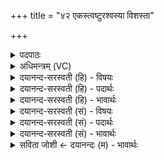 +++
title = "४२ एकस्त्वष्टुरश्वस्या विशस्ता"

+++
<details><summary>पदपाठः</summary>

एकः॑। त्वष्टुः॑। अश्व॑स्य। वि॒श॒स्तेति॑ विऽश॒स्ता। द्वा। य॒न्तारा॑। भ॒व॒तः॒। तथा॑। ऋ॒तुः। या। ते॒। गात्रा॑णाम्। ऋ॒तु॒थेत्यृ॑तु॒ऽथा। कृ॒णोमि॑। तातेति॒ ताता॑। पिण्डा॑नाम्। प्र। जु॒हो॒मि॒। अ॒ग्नौ। ४२।
</details>

<details><summary>अधिमन्त्रम् (VC)</summary>

- यजमानो देवता
- गोतम ऋषिः
- स्वराट्पङ्क्तिः
- पञ्चमः
</details>

<details><summary>दयानन्द-सरस्वती (हि) - विषयः</summary>

फिर किस प्रकार पशु सिखाने चाहियें, इस विषय को अगले मन्त्र में कहा है ॥
</details>

<details><summary>दयानन्द-सरस्वती (हि) - पदार्थः</summary>

पदार्थान्वयभाषाः -  हे मनुष्यो ! जैसे (एकः) अकेला (ऋतुः) वसन्त आदि ऋतु (त्वष्टुः) शोभायमान (अश्वस्य) घोड़े का (विशस्ता) विशेष करके रूपादि का भेद करनेवाला होता है वा जो (द्वा) दो (यन्तारा) नियम करनेवाले (भवतः) होते हैं (तथा) वैसे (या) जिन (ते) तुम्हारे (गात्राणाम्) अङ्गों वा (पिण्डानाम्) पिण्डों के (ऋतुथा) ऋतु सम्बन्धी पदार्थों को मैं (कृणोमि) करता हूँ (ताता) उन-उन को (अग्नौ) आग में (प्र, जुहोमि) होमता हूँ ॥४२ ॥
</details>

<details><summary>दयानन्द-सरस्वती (हि) - भावार्थः</summary>

भावार्थभाषाः -  इस मन्त्र में वाचकलुप्तोपमालङ्कार है। जैसे घोड़ों के सिखानेवाले ऋतु-ऋतु के प्रति घोड़ों को अच्छा सिखलाते हैं, वैसे गुरुजन विद्यार्थियों को क्रिया करना सिखलाते हैं वा जैसे अग्नि में पिण्डों का होम कर पवन की शुद्धि करते हैं, वैसे विद्यारूपी अग्नि में अविद्यारूप भ्रमों को होम के आत्माओं की शुद्धि करते हैं ॥४२ ॥
</details>

<details><summary>दयानन्द-सरस्वती (सं) - विषयः</summary>

पुनः कथं पशवः शिक्षणीया इत्याह ॥
</details>

<details><summary>दयानन्द-सरस्वती (सं) - पदार्थः</summary>

पदार्थान्वयभाषाः -  हे मनुष्याः ! यथैक ऋतुस्त्वष्टुरश्वस्य विशस्ता भवति, यौ द्वा यन्तारा भवतस्तथा या ते गात्राणां पिण्डानामृतुथा वस्तून्यहं कृणोमि ताताऽग्नौ प्रजुहोमि ॥४२ ॥
</details>

<details><summary>दयानन्द-सरस्वती (सं) - भावार्थः</summary>

भावार्थभाषाः -  अत्र वाचकलुप्तोपमालङ्कारः। यथाऽश्वशिक्षकाः प्रत्यृत्वश्वान् सुशिक्षयन्ति, तथा गुरवो विद्यार्थिनां चेष्टाकरणानि शिक्षयन्ति। यथाग्नौ पिण्डान् हुत्वा वायुं शोधयन्ति, तथा विद्याग्नावविद्याभ्रमान् हुत्वाऽऽत्मनः शोधयन्ति ॥४२ ॥
</details>

<details><summary>सविता जोशी ← दयानन्दः (म) - भावार्थः</summary>

भावार्थभाषाः -  या मंत्रात वाचकलुप्तोपमालंकार आहे. जसे अश्वशिक्षक निरनिराळ्या ऋतुंमध्ये घोड्यांना उत्तम शिक्षण देतात किंवा प्रशिक्षित करतात तसे गुरुजन विद्यार्थ्यांना निरनिराळ्या क्रिया शिकवितात. जसे अग्नीत तूप, तांदूळ वगैरेंची आहुती देऊन होम करतात व वायू शुद्ध करतात. तसे विद्यारूपी अग्नीत अविद्यारूपी भ्रमाचा हेत करून आत्म्याची शुद्धी करतात.
</details>